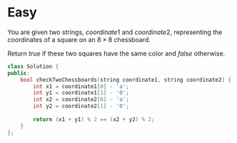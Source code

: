 # Easy

You are given two strings, $coordinate1$ and $coordinate2$, representing the coordinates of a square on an $8 \times 8$ chessboard.

Return $true$ if these two squares have the same color and $false$ otherwise.

```cpp
class Solution {
public:
    bool checkTwoChessboards(string coordinate1, string coordinate2) {
        int x1 = coordinate1[0] - 'a';
        int y1 = coordinate1[1] - '0';
        int x2 = coordinate2[0] - 'a';
        int y2 = coordinate2[1] - '0';
        
        return (x1 + y1) % 2 == (x2 + y2) % 2;
    }
};
```
